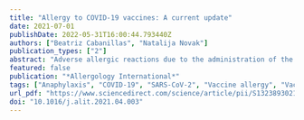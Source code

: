 ```yaml
---
title: "Allergy to COVID-19 vaccines: A current update"
date: 2021-07-01
publishDate: 2022-05-31T16:00:44.793440Z
authors: ["Beatriz Cabanillas", "Natalija Novak"]
publication_types: ["2"]
abstract: "Adverse allergic reactions due to the administration of the vaccines developed for the protection of coronavirus disease 2019 (COVID-19) have been reported since the initiation of the vaccination campaigns. Current analyses provided by the Center for Disease Control and Prevention (CDC) and Food and Drug Administration (FDA) in the United States have estimated the rates of anaphylactic reactions in 2.5 and 11.1 per million of mRNA-1273 and BNT162b2 vaccines administered, respectively. Although rather low, such rates could have importance due to the uncommon fact that a large majority of the world population will be subjected to vaccination with the aforementioned vaccines in the following months and vaccination will most likely be necessary every season as for influenza vaccines. Health regulators have advised that any subject with a previous history of allergy to drugs or any component of the vaccines should not be vaccinated, however, certain misunderstanding exists since allergy to specific excipients in drugs and vaccines are in occasions misdiagnosed due to an absence of suspicion to specific excipients as allergenic triggers or due to inaccurate labeling or nomenclature. In this review, we provide an updated revision of the most current data regarding the anaphylactic reactions described for BNT162b2 vaccine, mRNA-1273 vaccine, and AZD1222 vaccine. We extensively describe the different excipients in the vaccines with the potential to elicit systemic allergic reactions such as polyethylene glycol (PEG), polysorbates, tromethamine/trometamol, and others and the possible immunological mechanisms involved."
featured: false
publication: "*Allergology International*"
tags: ["Anaphylaxis", "COVID-19", "SARS-CoV-2", "Vaccine allergy", "Vaccines"]
url_pdf: "https://www.sciencedirect.com/science/article/pii/S1323893021000459"
doi: "10.1016/j.alit.2021.04.003"
---
```


